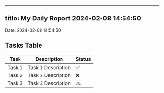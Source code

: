 
---
title: My Daily Report 2024-02-08 14:54:50
---

Date: 2024-02-08 14:54:50

## Tasks Table

| Task | Description | Status |
|------|-------------|--------|
| Task 1 | Task 1 Description | ✅ |
| Task 2 | Task 2 Description | ❌ |
| Task 3 | Task 3 Description | 🔜 |

